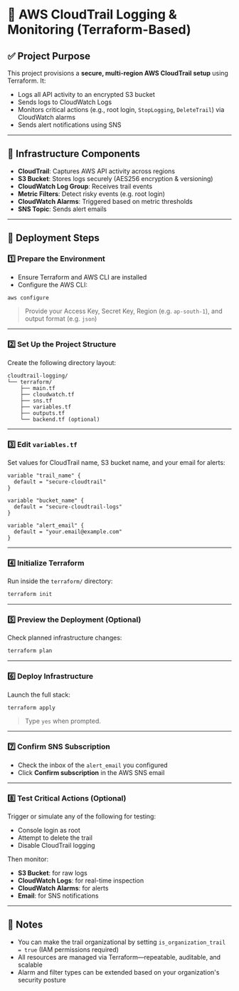 # 📘 AWS CloudTrail Logging & Monitoring (Terraform-Based)

## ✅ Project Purpose

This project provisions a **secure, multi-region AWS CloudTrail setup** using Terraform. It:

- Logs all API activity to an encrypted S3 bucket
- Sends logs to CloudWatch Logs
- Monitors critical actions (e.g., root login, `StopLogging`, `DeleteTrail`) via CloudWatch alarms
- Sends alert notifications using SNS

---

## 🧱 Infrastructure Components

- **CloudTrail**: Captures AWS API activity across regions
- **S3 Bucket**: Stores logs securely (AES256 encryption & versioning)
- **CloudWatch Log Group**: Receives trail events
- **Metric Filters**: Detect risky events (e.g. root login)
- **CloudWatch Alarms**: Triggered based on metric thresholds
- **SNS Topic**: Sends alert emails

---

## 🚀 Deployment Steps

### 1️⃣ Prepare the Environment

- Ensure Terraform and AWS CLI are installed
- Configure the AWS CLI:

```bash
aws configure
```

> Provide your Access Key, Secret Key, Region (e.g. `ap-south-1`), and output format (e.g. `json`)

---

### 2️⃣ Set Up the Project Structure

Create the following directory layout:

```
cloudtrail-logging/
└── terraform/
    ├── main.tf
    ├── cloudwatch.tf
    ├── sns.tf
    ├── variables.tf
    ├── outputs.tf
    └── backend.tf (optional)
```

---

### 3️⃣ Edit `variables.tf`

Set values for CloudTrail name, S3 bucket name, and your email for alerts:

```hcl
variable "trail_name" {
  default = "secure-cloudtrail"
}

variable "bucket_name" {
  default = "secure-cloudtrail-logs"
}

variable "alert_email" {
  default = "your.email@example.com"
}
```

---

### 4️⃣ Initialize Terraform

Run inside the `terraform/` directory:

```bash
terraform init
```

---

### 5️⃣ Preview the Deployment (Optional)

Check planned infrastructure changes:

```bash
terraform plan
```

---

### 6️⃣ Deploy Infrastructure

Launch the full stack:

```bash
terraform apply
```

> Type `yes` when prompted.

---

### 7️⃣ Confirm SNS Subscription

- Check the inbox of the `alert_email` you configured
- Click **Confirm subscription** in the AWS SNS email

---

### 8️⃣ Test Critical Actions (Optional)

Trigger or simulate any of the following for testing:

- Console login as root
- Attempt to delete the trail
- Disable CloudTrail logging

Then monitor:

- **S3 Bucket**: for raw logs
- **CloudWatch Logs**: for real-time inspection
- **CloudWatch Alarms**: for alerts
- **Email**: for SNS notifications

---

## 📌 Notes

- You can make the trail organizational by setting `is_organization_trail = true` (IAM permissions required)
- All resources are managed via Terraform—repeatable, auditable, and scalable
- Alarm and filter types can be extended based on your organization's security posture
